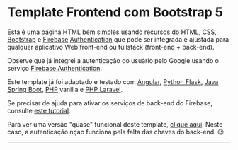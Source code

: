 # Template Frontend com Bootstrap 5

Esta é uma página HTML bem simples usando recursos do HTML, CSS, [Bootstrap](https://getbootstrap.com/) e [Firebase](https://firebase.com) [Authentication](https://firebase.google.com/docs/auth?hl=pt-br) que pode ser integrada e ajustada para qualquer aplicativo Web front-end ou fullstack (front-end + back-end).

Observe que já integrei a autenticação do usuário pelo Google usando o serviço [Firebase Authentication](https://firebase.google.com/docs/auth?hl=pt-br).

Este template já foi adaptado e testado com [Angular](https://angular.dev/), [Python Flask](https://flask.palletsprojects.com/), [Java Spring Boot](https://spring.io/projects/spring-boot), [PHP](https://www.php.net/) vanilla e [PHP Laravel](https://laravel.com/).

Se precisar de ajuda para ativar os serviços de back-end do Firebase, consulte [este tutorial](https://gist.lufer.click/artigos/back-end-com-firebase).

Para ver uma versão "quase" funcional deste template, [clique aqui](https://luferat.github.io/bs5_frontend_auth/). Neste caso, a autenticação nçao funciona pela falta das chaves do back-end. 😉

---

